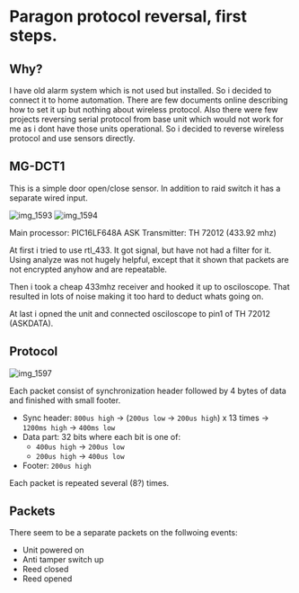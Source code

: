 # Paragon protocol reversal, first steps.

## Why?

I have old alarm system which is not used but installed. So i decided to connect it to home automation.
There are few documents online describing how to set it up but nothing about wireless protocol. Also there were few projects reversing serial protocol from base unit which would not work for me as i dont have those units operational. 
So i decided to reverse wireless protocol and use sensors directly.

## MG-DCT1
This is a simple door open/close sensor. In addition to raid switch it has a separate wired input.

![img_1593](https://cloud.githubusercontent.com/assets/202096/26530298/42be1f6e-43db-11e7-89d0-552427b719a7.jpg)
![img_1594](https://cloud.githubusercontent.com/assets/202096/26530300/44dd6f52-43db-11e7-8871-5177bb701b77.jpg)

Main processor: PIC16LF648A
ASK Transmitter: TH 72012 (433.92 mhz)

At first i tried to use rtl_433. It got signal, but have not had a filter for it. Using analyze was not hugely helpful, except that it shown that packets are not encrypted anyhow and are repeatable.

Then i took a cheap 433mhz receiver and hooked it up to osciloscope. That resulted in lots of noise making it too hard to deduct whats going on.

At last i opned the unit and connected osciloscope to pin1 of TH 72012 (ASKDATA).

## Protocol

![img_1597](https://cloud.githubusercontent.com/assets/202096/26530316/810cec82-43db-11e7-8d7e-ea9f72d7f89a.jpg)

Each packet consist of synchronization header followed by 4 bytes of data and finished with small footer.

* Sync header: `800us high` -> (`200us low` -> `200us high`) x 13 times -> `1200ms high` -> `400ms low`
* Data part: 32 bits where each bit is one of:
  - `400us high` -> `200us low`
  - `200us high` -> `400us low`
* Footer: `200us high`

Each packet is repeated several (8?) times.

## Packets

There seem to be a separate packets on the follwoing events:
- Unit powered on
- Anti tamper switch up
- Reed closed
- Reed opened
